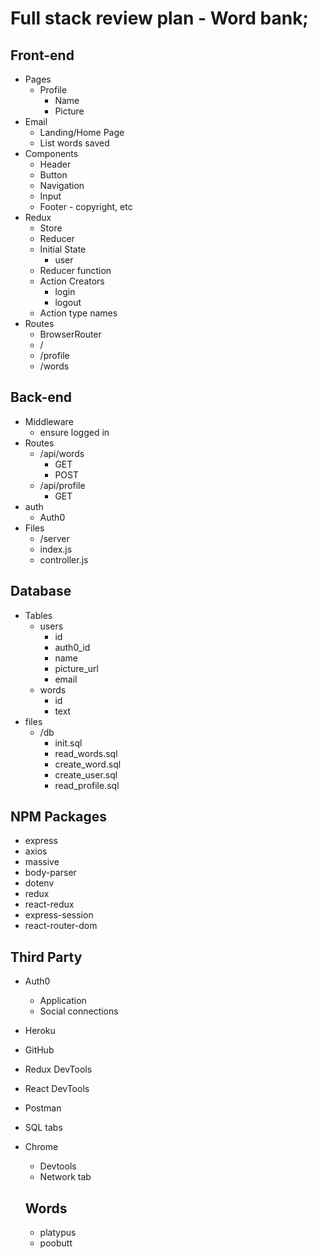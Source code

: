 # Full stack review plan - Word bank;

## Front-end

* Pages
  * Profile
    * Name
    * Picture
* Email
   * Landing/Home Page
   * List words saved
* Components
   * Header
   * Button
   * Navigation
   * Input
   * Footer - copyright, etc
* Redux
   * Store
   * Reducer
   * Initial State
     * user
   * Reducer function
   * Action Creators 
     * login
     * logout
   * Action type names
* Routes
  * BrowserRouter
  * /
  * /profile
  * /words

## Back-end

* Middleware 
  * ensure logged in
* Routes
  * /api/words
    * GET
    * POST
  * /api/profile
    * GET
* auth
  * Auth0
* Files
  * /server
  * index.js
  * controller.js

## Database

* Tables
  * users
    * id
    * auth0_id
    * name
    * picture_url
    * email
  * words
    * id
    * text
* files 
  * /db
    * init.sql
    * read_words.sql
    * create_word.sql
    * create_user.sql
    * read_profile.sql

## NPM Packages

 * express
 * axios
 * massive
 * body-parser
 * dotenv
 * redux
 * react-redux
 * express-session
 * react-router-dom
 

 ## Third Party

* Auth0
  * Application
  * Social connections
* Heroku
* GitHub
* Redux DevTools
* React DevTools
* Postman
* SQL tabs
* Chrome
  * Devtools
  * Network tab

  ## Words

  * platypus
  * poobutt